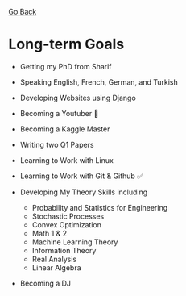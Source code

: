 [Go Back](https://github.com/arm-on/plan/blob/main/README.md)
# Long-term Goals

- Getting my PhD from Sharif
- Speaking English, French, German, and Turkish
- Developing Websites using Django
- Becoming a Youtuber :hammer:
- Becoming a Kaggle Master
- Writing two Q1 Papers
- Learning to Work with Linux
- Learning to Work with Git & Github :white_check_mark:
- Developing My Theory Skills including
    - Probability and Statistics for Engineering
    - Stochastic Processes
    - Convex Optimization
    - Math 1 & 2
    - Machine Learning Theory
    - Information Theory
    - Real Analysis
    - Linear Algebra

- Becoming a DJ